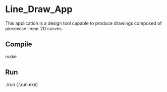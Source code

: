 # Line_Draw_App
This application is a design tool capable to produce drawings composed of piecewise linear 2D curves. 

## Compile 
make

## Run 
./run (.\run.exe)
